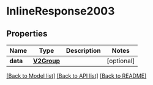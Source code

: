 # InlineResponse2003

## Properties
Name | Type | Description | Notes
------------ | ------------- | ------------- | -------------
**data** | [**V2Group**](V2Group.md) |  | [optional] 

[[Back to Model list]](../README.md#documentation-for-models) [[Back to API list]](../README.md#documentation-for-api-endpoints) [[Back to README]](../README.md)


